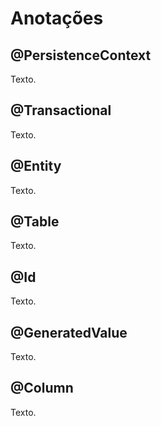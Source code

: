 # Anotações
## @PersistenceContext
Texto.
## @Transactional
Texto.
## @Entity
Texto.
## @Table
Texto.
## @Id
Texto.
## @GeneratedValue
Texto.
## @Column
Texto.
